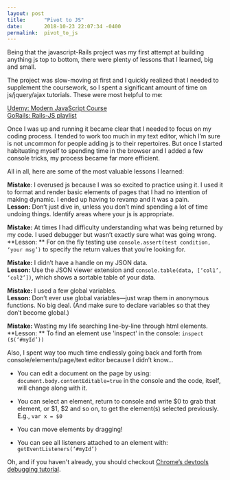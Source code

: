 ```yaml
---
layout: post
title:      "Pivot to JS"
date:       2018-10-23 22:07:34 -0400
permalink:  pivot_to_js
---
```



Being that the javascript-Rails project was my first attempt at building anything js top to bottom, there were plenty of lessons that I learned, big and small. 

The project was slow-moving at first and I quickly realized that I needed to supplement the coursework, so I spent a significant amount of time on js/jquery/ajax tutorials. These were most helpful to me:

[Udemy:  Modern JavaScript Course](https://www.udemy.com/modern-javascript/)                                                                             
[GoRails:  Rails-JS playlist]( https://www.youtube.com/playlist?list=PLm8ctt9NhMNV5X3s8n3x3uNyqh7bk9L8s)

Once I was up and running it became clear that I needed to focus on my coding process. I tended to work too much in my text editor, which I’m sure is not uncommon for people adding js to their repertoires. But once I started habituating myself to spending time in the browser and I added a few console tricks, my process became far more efficient.

All in all, here are some of the most valuable lessons I learned:

**Mistake**:  I overused js because I was so excited to practice using it. I used it to format and render basic elements of pages that I had no intention of making dynamic. I ended up having to revamp and it was a pain.                                                     
**Lesson:**  Don’t just dive in, unless you don’t mind spending a lot of time undoing things. Identify areas where your js is appropriate.


**Mistake:**  At times I had difficulty understanding what was being returned by my code. I used debugger but wasn’t exactly sure what was going wrong.                                                                                                                                                                           
**Lesson: ** For on the fly testing use ```console.assert(test condition, ‘your msg’)```  to specify the return values that you’re looking for.


**Mistake:**  I didn’t have a handle on my JSON data.                                                                                                                                        
**Lesson:**  Use the JSON viewer extension and ```console.table(data, [‘col1’, ‘col2’])```, which shows a sortable table of your data.


**Mistake:**  I used a few global variables.                                                                                                                                                              
**Lesson:**  Don’t ever use global variables—just wrap them in anonymous functions. No big deal. (And make sure to declare variables so that they don’t become global.)


**Mistake:**  Wasting my life searching line-by-line through html elements.                                                                                            
**Lesson: ** To find an element use 'inspect' in the console:   ```inspect ($(‘#myId’))```


Also, I spent way too much time endlessly going back and forth from console/elements/page/text editor because I didn’t know…                                                                                                                                                                                                                         

* You can edit a document on the page by using:  ```document.body.contentEditable=true```  in the console and the code, itself, will change along with it.

* You can select an element, return to console and write $0 to grab that element, or $1, $2 and so on, to get the element(s) selected previously.  E.g., ```var x = $0``` 

* You can move elements by dragging!

* You can see all listeners attached to an element with:  ```getEventListeners(‘#myId’)```

Oh, and if you haven't already, you should checkout [Chrome’s devtools debugging tutorial](https://developers.google.com/web/tools/chrome-devtools/javascript/).

